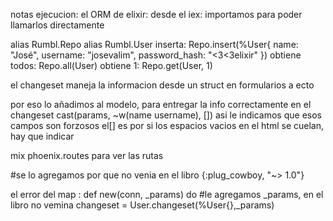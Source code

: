 notas ejecucion:
el ORM de elixir:
desde el iex:
importamos para poder llamarlos directamente

alias Rumbl.Repo
alias Rumbl.User
inserta:
Repo.insert(%User{
    name: "José", username: "josevalim", password_hash: "<3<3elixir"
    })
obtiene todos:
Repo.all(User)
obtiene 1:
Repo.get(User, 1)


el changeset maneja la informacion desde un struct en formularios a ecto

por eso lo añadimos al modelo, para entregar la info correctamente
en el changeset
cast(params, ~w(name username), [])
asi le indicamos que esos campos son forzosos
 el[] es por si los espacios vacios en el html se cuelan, hay que indicar 

mix phoenix.routes 
para ver las rutas 


 #se lo agregamos por que no venia en el libro
    {:plug_cowboy, "~> 1.0"}


el error del map :
 def new(conn, _params) do
    #le agregamos _params, en el libro no vemina
        changeset = User.changeset(%User{},_params)







